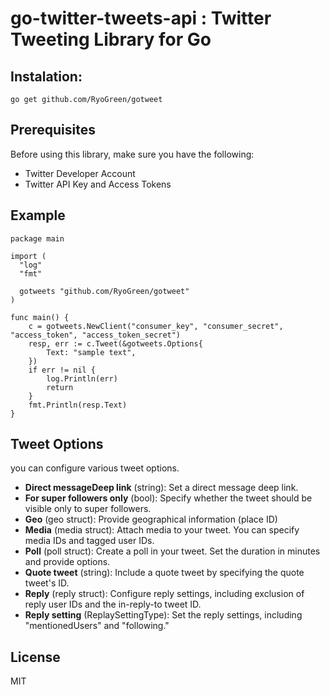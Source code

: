 # go-twitter-tweets-api :  Twitter Tweeting Library for Go

## Instalation:
```
go get github.com/RyoGreen/gotweet
```

## Prerequisites
Before using this library, make sure you have the following:
- Twitter Developer Account
- Twitter API Key and Access Tokens

## Example

```
package main

import (
  "log"
  "fmt"
  
  gotweets "github.com/RyoGreen/gotweet"
)

func main() {
	c = gotweets.NewClient("consumer_key", "consumer_secret", "access_token", "access_token_secret")
	resp, err := c.Tweet(&gotweets.Options{
		Text: "sample text",
	})
	if err != nil {
		log.Println(err)
		return
	}
	fmt.Println(resp.Text)
}
```

## Tweet Options
you can configure various tweet options.
- **Direct messageDeep link** (string): Set a direct message deep link.
- **For super followers only** (bool): Specify whether the tweet should be visible only to super followers.
- **Geo** (geo struct): Provide geographical information (place ID)
- **Media** (media struct): Attach media to your tweet. You can specify media IDs and tagged user IDs.
- **Poll** (poll struct): Create a poll in your tweet. Set the duration in minutes and provide options.
- **Quote tweet** (string): Include a quote tweet by specifying the quote tweet's ID.
- **Reply** (reply struct): Configure reply settings, including exclusion of reply user IDs and the in-reply-to tweet ID.
- **Reply setting** (ReplaySettingType): Set the reply settings, including "mentionedUsers" and "following."

## License
MIT
